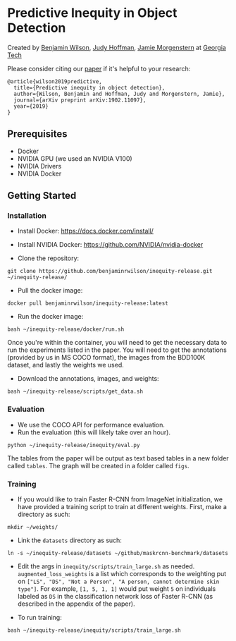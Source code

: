 # Predictive Inequity in Object Detection

Created by [Benjamin Wilson](https://benjaminrwilson.com), [Judy Hoffman](https://www.cc.gatech.edu/~judy), [Jamie Morgenstern](http://jamiemorgenstern.com) at [Georgia Tech](https://cc.gatech.edu)

Please consider citing our [paper](https://arxiv.org/abs/1902.11097) if it's helpful to your research:

```
@article{wilson2019predictive,
  title={Predictive inequity in object detection},
  author={Wilson, Benjamin and Hoffman, Judy and Morgenstern, Jamie},
  journal={arXiv preprint arXiv:1902.11097},
  year={2019}
}
```

## Prerequisites
- Docker
- NVIDIA GPU (we used an NVIDIA V100)
- NVIDIA Drivers
- NVIDIA Docker

## Getting Started
### Installation

- Install Docker: https://docs.docker.com/install/
- Install NVIDIA Docker: https://github.com/NVIDIA/nvidia-docker

- Clone the repository:

```
git clone https://github.com/benjaminrwilson/inequity-release.git ~/inequity-release/
```

- Pull the docker image:

```
docker pull benjaminrwilson/inequity-release:latest
```

- Run the docker image:

```
bash ~/inequity-release/docker/run.sh
```

Once you're within the container, you will need to get the necessary data to run the experiments listed in the paper. You will need to get the annotations (provided by us in MS COCO format), the images from the BDD100K dataset, and lastly the weights we used.

- Download the annotations, images, and weights:

```
bash ~/inequity-release/scripts/get_data.sh
```

### Evaluation

- We use the COCO API for performance evaluation.
- Run the evaluation (this will likely take over an hour).
```
python ~/inequity-release/inequity/eval.py
```

The tables from the paper will be output as text based tables in a new folder called ```tables```. The graph will be created in a folder called ```figs```.

### Training

- If you would like to train Faster R-CNN from ImageNet initialization, we have provided a training script to train at different weights. First, make a directory as such:

```
mkdir ~/weights/
```

- Link the ```datasets``` directory as such:

```
ln -s ~/inequity-release/datasets ~/github/maskrcnn-benchmark/datasets
```

- Edit the args in ```inequity/scripts/train_large.sh``` as needed. ```augmented_loss_weights``` is a list which corresponds to the weighting put on ```["LS", "DS", "Not a Person", "A person, cannot determine skin type"]```. For example, ```[1, 5, 1, 1]``` would put weight ```5``` on individuals labeled as ```DS``` in the classification network loss of Faster R-CNN (as described in the appendix of the paper).

- To run training:

```
bash ~/inequity-release/inequity/scripts/train_large.sh
```
